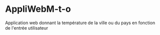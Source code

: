 # AppliWebM-t-o
Application web donnant la température de la ville ou du pays en fonction de l'entrée utilisateur

